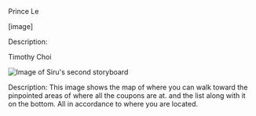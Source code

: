 Prince Le

[image]

Description:







Timothy Choi

![Image of Siru's second storyboard](https://github.com/princevietle/COGS121/blob/master/storyboards/storyboard%202.jpg)

Description: This image shows the map of where you can walk toward the pinpointed areas of where all the coupons are at. and the list along with it on the bottom. All in accordance to where you are located. 


